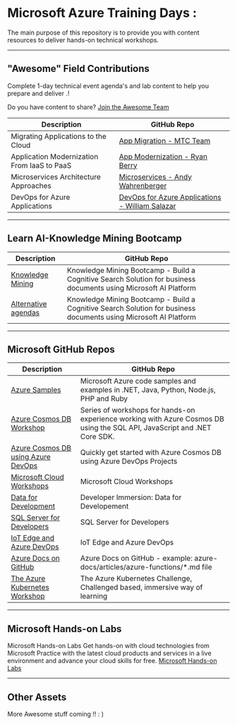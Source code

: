 # Microsoft Azure Training Days :
The main purpose of this repository is to provide you with content resources to deliver hands-on technical workshops.




<!--

    | Header 1 | Header 2 |
    | ----| ---|
    |Loooooooooooooong item 1 | looooooooooong item 2 | 

    [Contact Us](mailto:usdev@microsoft.com)


- [Microsoft Azure Training Days :](#microsoft-azure-training-days)
  - ["Awesome" Field Contributions](#%22awesome%22-field-contributions)
  - [Learn AI-Knowledge Mining Bootcamp](#learn-ai-knowledge-mining-bootcamp)
  - [Microsoft GitHub Repos](#microsoft-github-repos)
  - [Microsoft Hands-on Labs](#microsoft-hands-on-labs)
  - [Other Assets](#other-assets)

---

-->
---
## "Awesome" Field Contributions
Complete 1-day technical event agenda's and lab content to help you prepare and deliver .!

Do you have content to share? [Join the Awesome Team](mailto:usdev@microsoft.com)

| Description | GitHub Repo |
| --- | --- |
| Migrating Applications to the Cloud| [App Migration - MTC Team](https://github.com/chadgms/2019AzureMigrateYourApps)|
| Application Modernization From IaaS to PaaS| [App Modernization - Ryan Berry](https://github.com/RyanTBerry/RyBerryPublic/tree/master/AppModernization)|
| Microservices Architecture Approaches| [Microservices - Andy Wahrenberger](https://github.com/andywahr/MicroservicesInAzureDiscoveryDay)|
| DevOps for Azure Applications| [DevOps for Azure Applications - William Salazar](https://github.com/whsalazar/MCW-Continuous-delivery-in-Azure-DevOps)|

---

## Learn AI-Knowledge Mining Bootcamp

| Description | GitHub Repo |
| --- | --- | 
| [Knowledge Mining](https://azure.github.io/LearnAI-KnowledgeMiningBootcamp/) | Knowledge Mining Bootcamp - Build a Cognitive Search Solution for business documents using Microsoft AI Platform |
| [Alternative agendas](https://azure.github.io/LearnAI-KnowledgeMiningBootcamp/)  | Knowledge Mining Bootcamp - Build a Cognitive Search Solution for business documents using Microsoft AI Platform |

---

## Microsoft GitHub Repos

| Description | GitHub Repo |
| --- | --- | 
| [Azure Samples](https://github.com/azure-samples) | Microsoft Azure code samples and examples in .NET, Java, Python, Node.js, PHP and Ruby |
| [Azure Cosmos DB Workshop](https://cosmosdb.github.io/labs/)  | Series of workshops for hands-on experience working with Azure Cosmos DB using the SQL API, JavaScript and .NET Core SDK. |
| [Azure Cosmos DB using Azure DevOps](https://github.com/CosmosDB/labs/blob/master/devops/devops.md)  | Quickly get started with Azure Cosmos DB using Azure DevOps Projects |
| [Microsoft Cloud Workshops](https://github.com/microsoft/MCW) |Microsoft Cloud Workshops  |
| [Data for Development](https://github.com/Microsoft/developer-immersion-data)| Developer Immersion: Data for Developement|
| [SQL Server for Developers](https://github.com/Microsoft/sqldev/) | SQL Server for Developers |
| [IoT Edge and Azure DevOps](https://github.com/toolboc/IoTEdge-DevOps) | IoT Edge and Azure DevOps |
| [Azure Docs on GitHub](https://github.com/MicrosoftDocs/azure-docs/tree/master/articles) | Azure Docs on GitHub - example:  azure-docs/articles/azure-functions/*.md file |
| [The Azure Kubernetes Workshop](https://aksworkshop.io/) | The Azure Kubernetes Challenge, Challenged based, immersive way of learning  |

---

## Microsoft Hands-on Labs 
Microsoft Hands-on Labs 
Get hands-on with cloud technologies from Microsoft
Practice with the latest cloud products and services in a live environment and advance your cloud skills for free.
[Microsoft Hands-on Labs ](https://www.microsoft.com/handsonlabs)






---

## Other Assets
More Awesome stuff coming !! : )

<!--

 Command | Description | New |
| --------------------- | --------------------- | --|
| `git status` | List all *new or modified* files |
| `git diff` | Show file differences that **haven't been** staged |



|             |          Grouping           ||
First Header  | Second Header | Third Header |
 ------------ | :-----------: | -----------: |
Content       |          *Long Cell*        ||
Content       |   **Cell**    |         Cell |


|             |          Grouping           ||
First Header  | Second Header | Third Header |
 ------------ | :-----------: | -----------: |
 [Azure Samples](https://github.com/azure-samples)       |          Microsoft Azure code samples and examples in .NET, Java, Python, Node.js, PHP and Ruby        | Column S|
[Azure Samples](https://github.com/azure-samples)       |          Series of workshops for hands-on experience working with Azure Cosmos DB using the SQL API, JavaScript and .NET Core SDK.          | Column S|
Content       |   **Cell**    |         Cell |

>